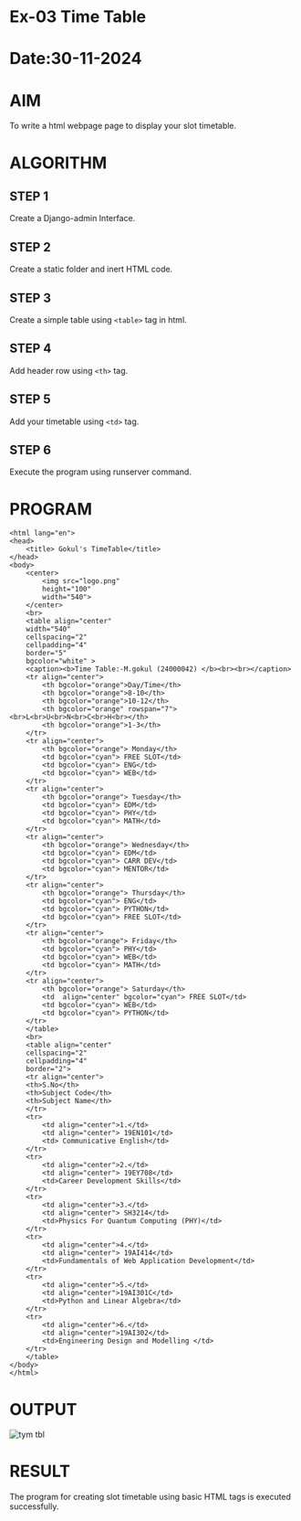 # Ex-03 Time Table
# Date:30-11-2024
# AIM
To write a html webpage page to display your slot timetable.

# ALGORITHM
## STEP 1
Create a Django-admin Interface.

## STEP 2
Create a static folder and inert HTML code.

## STEP 3
Create a simple table using `<table>` tag in html.

## STEP 4
Add header row using `<th>` tag.

## STEP 5
Add your timetable using `<td>` tag.

## STEP 6
Execute the program using runserver command.

# PROGRAM

```<!DOCTYPE html>
<html lang="en">
<head>
    <title> Gokul's TimeTable</title>
</head>
<body>
    <center>
        <img src="logo.png"
        height="100"
        width="540">
    </center>
    <br>
    <table align="center" 
    width="540"
    cellspacing="2"
    cellpadding="4"
    border="5"
    bgcolor="white" > 
    <caption><b>Time Table:-M.gokul (24000042) </b><br><br></caption>
    <tr align="center">
        <th bgcolor="orange">Day/Time</th>
        <th bgcolor="orange">8-10</th>
        <th bgcolor="orange">10-12</th>
        <th bgcolor="orange" rowspan="7"> <br>L<br>U<br>N<br>C<br>H<br></th>
        <th bgcolor="orange">1-3</th>
    </tr>
    <tr align="center">
        <th bgcolor="orange"> Monday</th>
        <td bgcolor="cyan"> FREE SLOT</td>
        <td bgcolor="cyan"> ENG</td>
        <td bgcolor="cyan"> WEB</td>
    </tr>
    <tr align="center">
        <th bgcolor="orange"> Tuesday</th>
        <td bgcolor="cyan"> EDM</td>
        <td bgcolor="cyan"> PHY</td>
        <td bgcolor="cyan"> MATH</td>
    </tr>
    <tr align="center">
        <th bgcolor="orange"> Wednesday</th>
        <td bgcolor="cyan"> EDM</td>
        <td bgcolor="cyan"> CARR DEV</td>
        <td bgcolor="cyan"> MENTOR</td>
    </tr>
    <tr align="center">
        <th bgcolor="orange"> Thursday</th>
        <td bgcolor="cyan"> ENG</td>
        <td bgcolor="cyan"> PYTHON</td>
        <td bgcolor="cyan"> FREE SLOT</td>
    </tr>
    <tr align="center">
        <th bgcolor="orange"> Friday</th>
        <td bgcolor="cyan"> PHY</td>
        <td bgcolor="cyan"> WEB</td>
        <td bgcolor="cyan"> MATH</td>
    </tr>
    <tr align="center">
        <th bgcolor="orange"> Saturday</th>
        <td  align="center" bgcolor="cyan"> FREE SLOT</td>
        <td bgcolor="cyan"> WEB</td>
        <td bgcolor="cyan"> PYTHON</td>
    </tr>
    </table>
    <br>
    <table align="center"
    cellspacing="2"
    cellpadding="4"
    border="2">
    <tr align="center">
    <th>S.No</th>
    <th>Subject Code</th>
    <th>Subject Name</th>
    </tr>
    <tr>
        <td align="center">1.</td>
        <td align="center"> 19EN101</td>
        <td> Communicative English</td>
    </tr>
    <tr>
        <td align="center">2.</td>
        <td align="center"> 19EY708</td>
        <td>Career Development Skills</td>
    </tr>
    <tr>
        <td align="center">3.</td>
        <td align="center"> SH3214</td>
        <td>Physics For Quantum Computing (PHY)</td>
    </tr>
    <tr>
        <td align="center">4.</td>
        <td align="center"> 19AI414</td>
        <td>Fundamentals of Web Application Development</td>
    </tr>
    <tr>
        <td align="center">5.</td>
        <td align="center">19AI301C</td>
        <td>Python and Linear Algebra</td>
    </tr>
    <tr>
        <td align="center">6.</td>
        <td align="center">19AI302</td>
        <td>Engineering Design and Modelling </td>
    </tr>
    </table>
</body>
</html>
```

# OUTPUT
![tym tbl](https://github.com/user-attachments/assets/f9fb77ad-312d-4c24-bb0d-5705b290d2dd)

# RESULT
The program for creating slot timetable using basic HTML tags is executed successfully.
